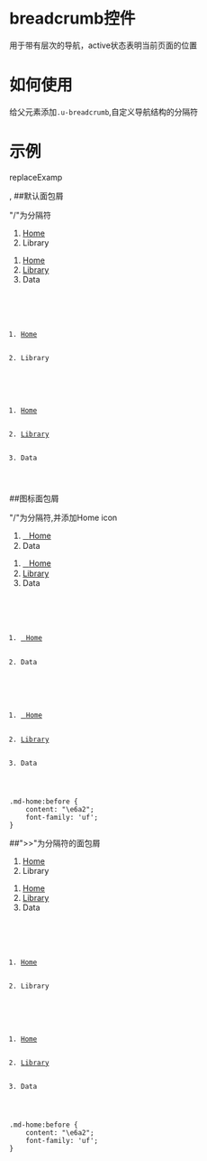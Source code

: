 # breadcrumb控件

用于带有层次的导航，active状态表明当前页面的位置

# 如何使用

给父元素添加`.u-breadcrumb`,自定义导航结构的分隔符

# 示例

replaceExamp

<!--### 示例1

示例1说明

### 示例2

示例2说-->

,
##默认面包屑

"/"为分隔符

<div class="example-content">
<ol class="u-breadcrumb">
    <li><a class="u-link" href="javascript:void(0)">Home</a></li>
    <li class="active">Library</li>
</ol>
<ol class="u-breadcrumb">
    <li><a class="u-link" href="javascript:void(0)">Home</a></li>
    <li><a class="u-link" href="javascript:void(0)">Library</a></li>
    <li class="active">Data</li>
</ol>
</div>



<div class="examples-code"><pre><code>

<ol class="u-breadcrumb">
    <li><a class="u-link" href="javascript:void(0)">Home</a></li>
    <li class="active">Library</li>
</ol>
<ol class="u-breadcrumb">
    <li><a class="u-link" href="javascript:void(0)">Home</a></li>
    <li><a class="u-link" href="javascript:void(0)">Library</a></li>
    <li class="active">Data</li>
</ol>
</code></pre>
</div>





##图标面包屑

"/"为分隔符,并添加Home icon

<div class="example-content">
<ol class="u-breadcrumb">
    <li><a class="icon md-home u-link" href="javascript:void(0)">Home</a></li>
    <li class="active">Data</li>
</ol>
<ol class="u-breadcrumb breadcrumb-arrow">
    <li><a class="icon md-home u-link" href="javascript:void(0)">Home</a></li>
    <li><a class="u-link" href="javascript:void(0)">Library</a></li>
    <li class="active">Data</li>
</ol></div>

<div class="example-content ex-hide"><style>
.md-home:before {
    content: "\e6a2";
    font-family: 'uf';
}
</style></div>

<div class="examples-code"><pre><code>

<ol class="u-breadcrumb">
    <li><a class="icon md-home u-link" href="javascript:void(0)">Home</a></li>
    <li class="active">Data</li>
</ol>
<ol class="u-breadcrumb breadcrumb-arrow">
    <li><a class="icon md-home u-link" href="javascript:void(0)">Home</a></li>
    <li><a class="u-link" href="javascript:void(0)">Library</a></li>
    <li class="active">Data</li>
</ol></code></pre>
</div>

<div class="examples-code"><pre><code>
.md-home:before {
    content: "\e6a2";
    font-family: 'uf';
}</code></pre>
</div>




##">>"为分隔符的面包屑
<div class="example-content">
<ol class="u-breadcrumb u-breadcrumb-arrow">
    <li><a class="u-link" href="javascript:void(0)">Home</a></li>
    <li class="active">Library</li>
</ol>
<ol class="u-breadcrumb u-breadcrumb-arrow">
    <li><a class="u-link" href="javascript:void(0)">Home</a></li>
    <li><a class="u-link" href="javascript:void(0)">Library</a></li>
    <li class="active">Data</li>
</ol></div>

<div class="example-content ex-hide"><style>
.md-home:before {
    content: "\e6a2";
    font-family: 'uf';
}
</style></div>

<div class="examples-code"><pre><code>

<ol class="u-breadcrumb u-breadcrumb-arrow">
    <li><a class="u-link" href="javascript:void(0)">Home</a></li>
    <li class="active">Library</li>
</ol>
<ol class="u-breadcrumb u-breadcrumb-arrow">
    <li><a class="u-link" href="javascript:void(0)">Home</a></li>
    <li><a class="u-link" href="javascript:void(0)">Library</a></li>
    <li class="active">Data</li>
</ol></code></pre>
</div>

<div class="examples-code"><pre><code>
.md-home:before {
    content: "\e6a2";
    font-family: 'uf';
}</code></pre>
</div>


